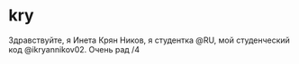 # kry
Здравствуйте, я Инета Крян Ников, я студентка @RU, мой студенческий код @ikryannikov02. Очень рад
/4
